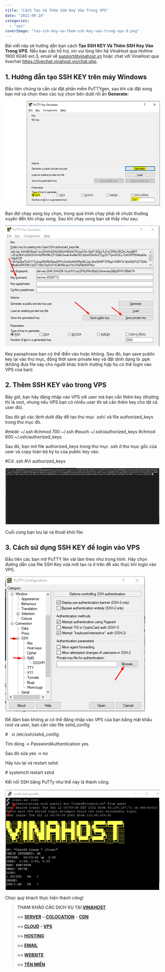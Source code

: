 ```yaml
---
title: "Cách Tạo Và Thêm SSH Key Vào Trong VPS"
date: "2022-09-24"
categories: 
  - "vps"
coverImage: "tao-ssh-key-va-them-ssh-key-vao-trong-vps-0.png"
---
```


Bài viết này sẽ hướng dẫn bạn cách **Tạo SSH KEY Và Thêm SSH Key Vào Trong VPS**. Nếu bạn cần hỗ trợ, xin vui lòng liên hệ VinaHost qua Hotline 1900 6046 ext.3, email về support@vinahost.vn hoặc chat với VinaHost qua livechat https://livechat.vinahost.vn/chat.php.

## **1\. Hướng đẫn tạo SSH KEY trên máy Windows**

Đầu tiên chúng ta cần cài đặt phần mềm PuTTYgen, sau khi cài đặt xong bạn mở và chọn theo các tuỳ chọn bên dưới rồi ấn **Generate:** 

**![SSH Key](images/tao-ssh-key-va-them-ssh-key-vao-trong-vps-1.png)**

Bạn đợi chạy xong tùy chọn, trong quá trình chạy phải rê chuột thường xuyên đến khi chạy xong. Sau khi chạy xong bạn sẽ thấy như sau:

![](images/tao-ssh-key-va-them-ssh-key-vao-trong-vps-2.png)

Key passphrase bạn có thể điền vào hoặc không. Sau đó, bạn save public key lại vào thư mục, đồng thời save private key và đặt dịnh dạng là .ppk (không đưa file này cho người khác tránh trường hợp họ có thể login vào VPS của bạn)

## **2\. Thêm SSH KEY vào trong VPS**

Bây giờ, bạn hãy đăng nhập vào VPS với user mà bạn cần thêm key (thường thì là root, nhưng nếu VPS bạn có nhiều user thì sẽ cần thêm key cho tất cả user đó).

Sau đó gõ các lệnh dưới đây để tạo thư mục .ssh/ và file authorized\_keys trong thư mục đó.

#mkdir ~/.ssh
#chmod 700 ~/.ssh
#touch ~/.ssh/authorized\_keys
#chmod 600 ~/.ssh/authorized\_keys

Sau đó, bạn mở file authorized\_keys trong thư mục .ssh ở thư mục gốc của user và copy toàn bộ ký tự của public key vào.

#Cd .ssh
#Vi authorized\_keys

![](images/tao-ssh-key-va-them-ssh-key-vao-trong-vps-3.png)

Cuối cùng bạn lưu lại và thoát khỏi file.

## **3\. Cách sử dụng SSH KEY để login vào VPS**

Đầu tiên các bạn mở PuTTY lên vài làm theo như trong hình. Hãy chọn đường dẫn của file SSH Key vừa mới tạo ra ở trên để xác thực khi login vào VPS.

![](images/tao-ssh-key-va-them-ssh-key-vao-trong-vps-4.png)

Để đảm bảo không ai có thể đăng nhập vào VPS của bạn bằng mật khẩu root và user, bạn cần vào file sshd\_config

#   vi /etc/ssh/sshd\_config

Tìm dòng -> PasswordAuthentication yes

Sau đó sửa yes -> no

Hãy lưu lại và restart sshd

\# systemctl restart sshd

Kết nối SSH bằng PuTTy như thế này là thành công.

![SSH Key](images/tao-ssh-key-va-them-ssh-key-vao-trong-vps-5.png)

Chúc quý khách thực hiện thành công!

> **THAM KHẢO CÁC DỊCH VỤ TẠI [VINAHOST](https://kb.vinahost.vn/)**
> 
> **\>>** [**SERVER**](https://vinahost.vn/thue-may-chu-rieng/) **–** [**COLOCATION**](https://vinahost.vn/colocation.html) – [**CDN**](https://vinahost.vn/dich-vu-cdn-chuyen-nghiep)
> 
> **\>> [CLOUD](https://vinahost.vn/cloud-server-gia-re/) – [VPS](https://vinahost.vn/vps-ssd-chuyen-nghiep/)**
> 
> **\>> [HOSTING](https://vinahost.vn/wordpress-hosting)**
> 
> **\>> [EMAIL](https://vinahost.vn/email-hosting)**
> 
> **\>> [WEBSITE](http://vinawebsite.vn/)**
> 
> **\>> [TÊN MIỀN](https://vinahost.vn/ten-mien-gia-re/)**
